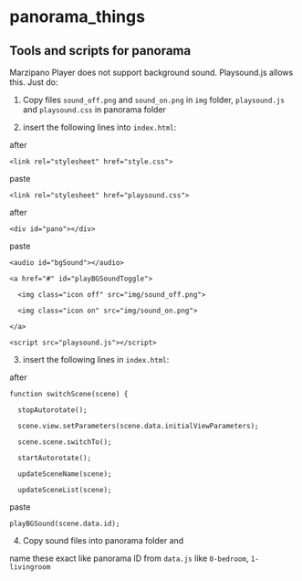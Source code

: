 # panorama_things
## Tools and scripts for panorama

Marzipano Player does not support background sound. Playsound.js allows this.
Just do:

1. Copy files `sound_off.png` and `sound_on.png` in `img` folder, `playsound.js` and `playsound.css` in panorama folder

2. insert the following lines into `index.html`:

after

`<link rel="stylesheet" href="style.css">`

paste

`<link rel="stylesheet" href="playsound.css">`

after

`<div id="pano"></div>`

paste

`<audio id="bgSound"></audio>`

`<a href="#" id="playBGSoundToggle">`

`  <img class="icon off" src="img/sound_off.png">`

`  <img class="icon on" src="img/sound_on.png">`

`</a>`

`<script src="playsound.js"></script>`

3. insert the following lines in `index.html`:

after

`function switchScene(scene) {`

`  stopAutorotate();`

`  scene.view.setParameters(scene.data.initialViewParameters);`

`  scene.scene.switchTo();`

`  startAutorotate();`

`  updateSceneName(scene);`

`  updateSceneList(scene);`

  paste

  `playBGSound(scene.data.id);`

4. Copy sound files into panorama folder and

name these exact like panorama ID from `data.js` like `0-bedroom`, `1-livingroom`
